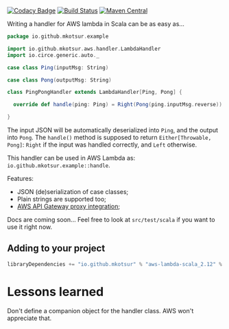 [![Codacy Badge](https://api.codacy.com/project/badge/Grade/0fb7e6e25c1846e3b54f836bbb65a24b)](https://www.codacy.com/app/miccots/aws-lambda-scala?utm_source=github.com&amp;utm_medium=referral&amp;utm_content=mkotsur/aws-lambda-scala&amp;utm_campaign=Badge_Grade)
[![Build Status](https://circleci.com/gh/mkotsur/aws-lambda-scala.svg?&style=shield&circle-token=22c35ff0e9c28f61d483d178f8932c928e47dfc2)](https://circleci.com/gh/mkotsur/aws-lambda-scala)
[![Maven Central](https://maven-badges.herokuapp.com/maven-central/io.github.mkotsur/aws-lambda-scala_2.12/badge.svg)](http://search.maven.org/#search%7Cga%7C1%7Cg%3A%22io.github.mkotsur%22)

Writing a handler for AWS lambda in Scala can be as easy as...

```scala
package io.github.mkotsur.example

import io.github.mkotsur.aws.handler.LambdaHandler
import io.circe.generic.auto._

case class Ping(inputMsg: String)

case class Pong(outputMsg: String)

class PingPongHandler extends LambdaHandler[Ping, Pong] {

  override def handle(ping: Ping) = Right(Pong(ping.inputMsg.reverse))

}
```
The input JSON will be automatically deserialized into `Ping`, and the output into `Pong`. The `handle()` method is supposed to return `Either[Throwable, Pong]`: `Right` if the input was handled correctly, and `Left` otherwise. 

This handler can be used in AWS Lambda as: `io.github.mkotsur.example::handle`.

Features:

* JSON (de)serialization of case classes;
* Plain strings are supported too;
* [AWS API Gateway proxy integration](http://docs.aws.amazon.com/apigateway/latest/developerguide/integrating-api-with-aws-services-lambda.html);

Docs are coming soon... Feel free to look at `src/test/scala` if you want to use it right now.

## Adding to your project

```sbt
libraryDependencies += "io.github.mkotsur" % "aws-lambda-scala_2.12" % "0.0.4"
```

# Lessons learned

Don't define a companion object for the handler class. AWS won't appreciate that.